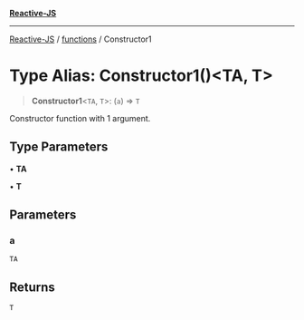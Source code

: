 [**Reactive-JS**](../../README.md)

***

[Reactive-JS](../../README.md) / [functions](../README.md) / Constructor1

# Type Alias: Constructor1()\<TA, T\>

> **Constructor1**\<`TA`, `T`\>: (`a`) => `T`

Constructor function with 1 argument.

## Type Parameters

• **TA**

• **T**

## Parameters

### a

`TA`

## Returns

`T`
